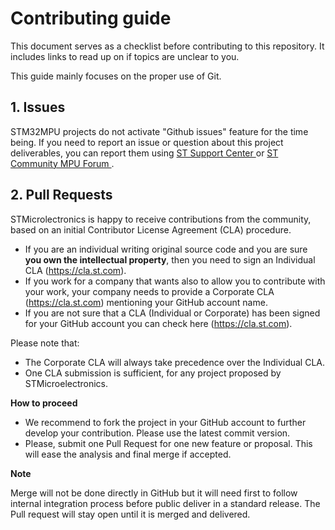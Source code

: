 ﻿# Contributing guide

This document serves as a checklist before contributing to this repository. It includes links to read up on if topics are unclear to you.

This guide mainly focuses on the proper use of Git.

## 1. Issues

STM32MPU projects do not activate "Github issues" feature for the time being. If you need to report an issue or question about this project deliverables, you can report them using [ ST Support Center ](https://my.st.com/ols#/ols/newrequest)  or  [ ST Community MPU Forum ](https://community.st.com/s/topic/0TO0X0000003u2AWAQ/stm32-mpus).

## 2. Pull Requests

STMicrolectronics is happy to receive contributions from the community, based on an initial Contributor License Agreement (CLA) procedure.

* If you are an individual writing original source code and you are sure **you own the intellectual property**, then you need to sign an Individual CLA (https://cla.st.com).
* If you work for a company that wants also to allow you to contribute with your work, your company needs to provide a Corporate CLA (https://cla.st.com) mentioning your GitHub account name.
* If you are not sure that a CLA (Individual or Corporate) has been signed for your GitHub account you can check here (https://cla.st.com).

Please note that:
* The Corporate CLA will always take precedence over the Individual CLA.
* One CLA submission is sufficient, for any project proposed by STMicroelectronics.

__How to proceed__

* We recommend to fork the project in your GitHub account to further develop your contribution. Please use the latest commit version.
* Please, submit one Pull Request for one new feature or proposal. This will ease the analysis and final merge if accepted. 

__Note__

Merge will not be done directly in GitHub but it will need first to follow internal integration process before public deliver in a standard release. The Pull request will stay open until it is merged and delivered.
